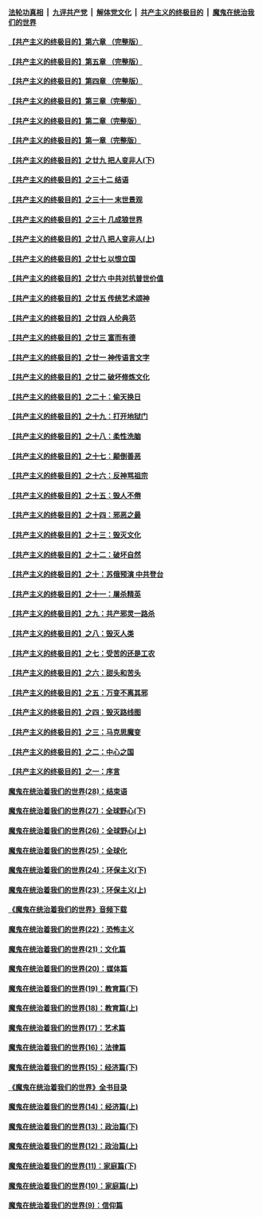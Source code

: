 ####  [法轮功真相](../../../../basic/blob/master/README.md?t=10121952) &nbsp;|&nbsp; [九评共产党](../../../../9ping.md/blob/master/README.md?t=10121952) &nbsp;|&nbsp; [解体党文化](../../../../jtdwh.md/blob/master/README.md?t=10121952)  &nbsp;|&nbsp; [共产主义的终极目的](../../../../gczydzjmd.md/blob/master/README.md?t=10121952) &nbsp;|&nbsp; [魔鬼在统治我们的世界](../../../../mgztzwmdsj.md/blob/master/README.md?t=10121952) 

#### [【共产主义的终极目的】第六章 （完整版）](../pages/nsc422/n11428913.md?t=10121952) 

#### [【共产主义的终极目的】第五章 （完整版）](../pages/nsc422/n11428912.md?t=10121952) 

#### [【共产主义的终极目的】第四章 （完整版）](../pages/nsc422/n11428907.md?t=10121952) 

#### [【共产主义的终极目的】第三章（完整版）](../pages/nsc422/n11428848.md?t=10121952) 

#### [【共产主义的终极目的】第二章（完整版）](../pages/nsc422/n11428831.md?t=10121952) 

#### [【共产主义的终极目的】第一章（完整版）](../pages/nsc422/n11417651.md?t=10121952) 

#### [【共产主义的终极目的】之廿九 把人变非人(下)](../pages/nsc422/n11344140.md?t=10121952) 

#### [【共产主义的终极目的】之三十二 结语](../pages/nsc422/n11360535.md?t=10121952) 

#### [【共产主义的终极目的】之三十一 末世景观](../pages/nsc422/n11351129.md?t=10121952) 

#### [【共产主义的终极目的】之三十 几成狼世界](../pages/nsc422/n11348280.md?t=10121952) 

#### [【共产主义的终极目的】之廿八 把人变非人(上)](../pages/nsc422/n11340492.md?t=10121952) 

#### [【共产主义的终极目的】之廿七 以恨立国](../pages/nsc422/n11336944.md?t=10121952) 

#### [【共产主义的终极目的】之廿六 中共对抗普世价值](../pages/nsc422/n11324785.md?t=10121952) 

#### [【共产主义的终极目的】之廿五 传统艺术颂神](../pages/nsc422/n11296396.md?t=10121952) 

#### [【共产主义的终极目的】之廿四 人伦典范](../pages/nsc422/n11296397.md?t=10121952) 

#### [【共产主义的终极目的】之廿三 富而有德](../pages/nsc422/n11283598.md?t=10121952) 

#### [【共产主义的终极目的】之廿一 神传语言文字](../pages/nsc422/n11263265.md?t=10121952) 

#### [【共产主义的终极目的】之廿二 破坏修炼文化](../pages/nsc422/n11245728.md?t=10121952) 

#### [【共产主义的终极目的】之二十：偷天换日](../pages/nsc422/n11238846.md?t=10121952) 

#### [【共产主义的终极目的】之十九：打开地狱门](../pages/nsc422/n11206376.md?t=10121952) 

#### [【共产主义的终极目的】之十八：柔性洗脑](../pages/nsc422/n11199994.md?t=10121952) 

#### [【共产主义的终极目的】之十七：颠倒善恶](../pages/nsc422/n11179782.md?t=10121952) 

#### [【共产主义的终极目的】之十六：反神骂祖宗](../pages/nsc422/n11166798.md?t=10121952) 

#### [【共产主义的终极目的】之十五：毁人不倦](../pages/nsc422/n11166792.md?t=10121952) 

#### [【共产主义的终极目的】之十四：邪恶之最](../pages/nsc422/n11150249.md?t=10121952) 

#### [【共产主义的终极目的】之十三：毁灭文化](../pages/nsc422/n11135227.md?t=10121952) 

#### [【共产主义的终极目的】之十二：破坏自然](../pages/nsc422/n11135214.md?t=10121952) 

#### [【共产主义的终极目的】之十：苏俄预演 中共登台](../pages/nsc422/n11118424.md?t=10121952) 

#### [【共产主义的终极目的】之十一：屠杀精英](../pages/nsc422/n11118442.md?t=10121952) 

#### [【共产主义的终极目的】之九：共产邪灵一路杀](../pages/nsc422/n11114139.md?t=10121952) 

#### [【共产主义的终极目的】之八：毁灭人类](../pages/nsc422/n11108503.md?t=10121952) 

#### [【共产主义的终极目的】之七：受苦的还是工农](../pages/nsc422/n11101809.md?t=10121952) 

#### [【共产主义的终极目的】之六：甜头和苦头](../pages/nsc422/n11096971.md?t=10121952) 

#### [【共产主义的终极目的】之五：万变不离其邪](../pages/nsc422/n11091285.md?t=10121952) 

#### [【共产主义的终极目的】之四：毁灭路线图](../pages/nsc422/n11086284.md?t=10121952) 

#### [【共产主义的终极目的】之三：马克思魔变](../pages/nsc422/n11061941.md?t=10121952) 

#### [【共产主义的终极目的】之二：中心之国](../pages/nsc422/n11047728.md?t=10121952) 

#### [【共产主义的终极目的】之一：序言](../pages/nsc422/n11086077.md?t=10121952) 

#### [魔鬼在统治着我们的世界(28)：结束语](../pages/nsc422/n10936246.md?t=10121952) 

#### [魔鬼在统治着我们的世界(27)：全球野心(下)](../pages/nsc422/n10928319.md?t=10121952) 

#### [魔鬼在统治着我们的世界(26)：全球野心(上)](../pages/nsc422/n10900318.md?t=10121952) 

#### [魔鬼在统治着我们的世界(25)：全球化](../pages/nsc422/n10788205.md?t=10121952) 

#### [魔鬼在统治着我们的世界(24)：环保主义(下)](../pages/nsc422/n10695307.md?t=10121952) 

#### [魔鬼在统治着我们的世界(23)：环保主义(上)](../pages/nsc422/n10688613.md?t=10121952) 

#### [《魔鬼在统治着我们的世界》音频下载](../pages/nsc422/n10635553.md?t=10121952) 

#### [魔鬼在统治着我们的世界(22)：恐怖主义](../pages/nsc422/n10614727.md?t=10121952) 

#### [魔鬼在统治着我们的世界(21)：文化篇](../pages/nsc422/n10597706.md?t=10121952) 

#### [魔鬼在统治着我们的世界(20)：媒体篇](../pages/nsc422/n10586579.md?t=10121952) 

#### [魔鬼在统治着我们的世界(19)：教育篇(下)](../pages/nsc422/n10564808.md?t=10121952) 

#### [魔鬼在统治着我们的世界(18)：教育篇(上)](../pages/nsc422/n10526970.md?t=10121952) 

#### [魔鬼在统治着我们的世界(17)：艺术篇](../pages/nsc422/n10499093.md?t=10121952) 

#### [魔鬼在统治着我们的世界(16)：法律篇](../pages/nsc422/n10485969.md?t=10121952) 

#### [魔鬼在统治着我们的世界(15)：经济篇(下)](../pages/nsc422/n10469975.md?t=10121952) 

#### [《魔鬼在统治着我们的世界》全书目录](../pages/nsc422/n10464261.md?t=10121952) 

#### [魔鬼在统治着我们的世界(14)：经济篇(上)](../pages/nsc422/n10457370.md?t=10121952) 

#### [魔鬼在统治着我们的世界(13)：政治篇(下)](../pages/nsc422/n10448270.md?t=10121952) 

#### [魔鬼在统治着我们的世界(12)：政治篇(上)](../pages/nsc422/n10444576.md?t=10121952) 

#### [魔鬼在统治着我们的世界(11)：家庭篇(下)](../pages/nsc422/n10440961.md?t=10121952) 

#### [魔鬼在统治着我们的世界(10)：家庭篇(上)](../pages/nsc422/n10435448.md?t=10121952) 

#### [魔鬼在统治着我们的世界(9)：信仰篇](../pages/nsc422/n10432159.md?t=10121952) 

